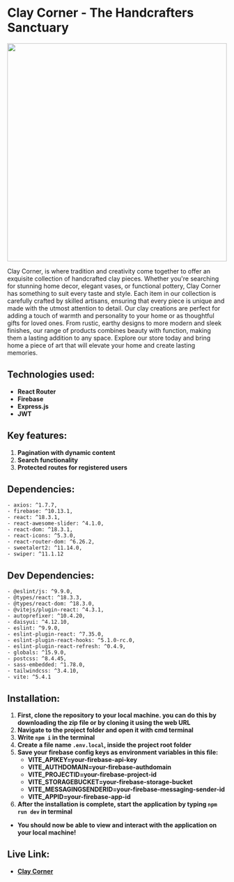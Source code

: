 # Clay Corner - The Handcrafters Sanctuary 

<div align="center">
  <img height="500" width="100%" src="https://i.ibb.co.com/7t05Ffwh/clay-corner-mockup.webp"  />
</div>


Clay Corner, is where tradition and creativity come together to offer an exquisite collection of handcrafted clay pieces. Whether you're searching for stunning home decor, elegant vases, or functional pottery, Clay Corner has something to suit every taste and style. Each item in our collection is carefully crafted by skilled artisans, ensuring that every piece is unique and made with the utmost attention to detail. Our clay creations are perfect for adding a touch of warmth and personality to your home or as thoughtful gifts for loved ones. From rustic, earthy designs to more modern and sleek finishes, our range of products combines beauty with function, making them a lasting addition to any space. Explore our store today and bring home a piece of art that will elevate your home and create lasting memories.

## Technologies used:
- **React Router**
- **Firebase**
- **Express.js**
- **JWT**

## Key features:
1. **Pagination with dynamic content**
2. **Search functionality**
3. **Protected routes for registered users**

## Dependencies:
    - axios: ^1.7.7,
    - firebase: ^10.13.1,
    - react: ^18.3.1,
    - react-awesome-slider: ^4.1.0,
    - react-dom: ^18.3.1,
    - react-icons: ^5.3.0,
    - react-router-dom: ^6.26.2,
    - sweetalert2: ^11.14.0,
    - swiper: ^11.1.12
    
## Dev Dependencies:
    - @eslint/js: ^9.9.0,
    - @types/react: ^18.3.3,
    - @types/react-dom: ^18.3.0,
    - @vitejs/plugin-react: ^4.3.1,
    - autoprefixer: ^10.4.20,
    - daisyui: ^4.12.10,
    - eslint: ^9.9.0,
    - eslint-plugin-react: ^7.35.0,
    - eslint-plugin-react-hooks: ^5.1.0-rc.0,
    - eslint-plugin-react-refresh: ^0.4.9,
    - globals: ^15.9.0,
    - postcss: ^8.4.45,
    - sass-embedded: ^1.78.0,
    - tailwindcss: ^3.4.10,
    - vite: ^5.4.1

## Installation:
1. **First, clone the repository to your local machine. you can do this by downloading the zip file or by cloning it using the web URL**
2. **Navigate to the project folder and open it with cmd terminal**
3. **Write <code>npm i</code> in the terminal**
4. **Create a file name <code>.env.local</code>, inside the project root folder**
5. **Save your firebase config keys as environment variables in this file:**
    - **VITE_APIKEY=your-firebase-api-key**
    - **VITE_AUTHDOMAIN=your-firebase-authdomain**
    - **VITE_PROJECTID=your-firebase-project-id**
    - **VITE_STORAGEBUCKET=your-firebase-storage-bucket**
    - **VITE_MESSAGINGSENDERID=your-firebase-messaging-sender-id**
    - **VITE_APPID=your-firebase-app-id**
6. **After the installation is complete, start the application by typing <code>npm run dev</code> in terminal**

- **You should now be able to view and interact with the application on your local machine!**

##  Live Link:
- **[Clay Corner](https://clay-corner.web.app)**
